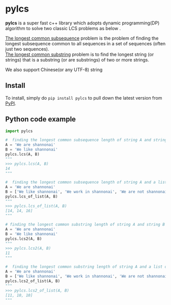 # pylcs
**pylcs** is a super fast c++ library which adopts dynamic programming(DP) algorithm to solve two classic LCS problems as below .  
  
[The longest common subsequence](https://en.wikipedia.org/wiki/Longest_common_subsequence_problem) problem is the problem of finding the longest subsequence common to all sequences in a set of sequences (often just two sequences).  
[The longest common substring](https://en.wikipedia.org/wiki/Longest_common_substring_problem) problem is to find the longest string (or strings) that is a substring (or are substrings) of two or more strings.  

We also support Chinese(or any UTF-8) string 


Install
-------

To install, simply do ``pip install pylcs`` to pull down the latest version from [PyPI](https://pypi.org/project/pylcs/).


Python code example
-------------------

```python
import pylcs

#  finding the longest common subsequence length of string A and string B
A = 'We are shannonai'
B = 'We like shannonai'
pylcs.lcs(A, B)
"""
>>> pylcs.lcs(A, B)
14
"""

#  finding the longest common subsequence length of string A and a list of string B
A = 'We are shannonai'
B = ['We like shannonai', 'We work in shannonai', 'We are not shannonai']
pylcs.lcs_of_list(A, B)
"""
>>> pylcs.lcs_of_list(A, B)
[14, 14, 16]
"""

# finding the longest common substring length of string A and string B
A = 'We are shannonai'
B = 'We like shannonai'
pylcs.lcs2(A, B)
"""
>>> pylcs.lcs2(A, B)
11
"""

#  finding the longest common substring length of string A and a list of string B
A = 'We are shannonai'
B = ['We like shannonai', 'We work in shannonai', 'We are not shannonai']
pylcs.lcs2_of_list(A, B)
"""
>>> pylcs.lcs2_of_list(A, B)
[11, 10, 10]
"""

